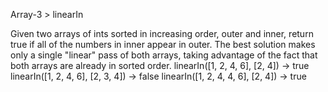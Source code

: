 Array-3 > linearIn

Given two arrays of ints sorted in increasing order, outer and inner, return true if all of the numbers in inner appear in outer. 
The best solution makes only a single "linear" pass of both arrays, taking advantage of the fact that both arrays are already in sorted order.
linearIn([1, 2, 4, 6], [2, 4]) → true
linearIn([1, 2, 4, 6], [2, 3, 4]) → false
linearIn([1, 2, 4, 4, 6], [2, 4]) → true
